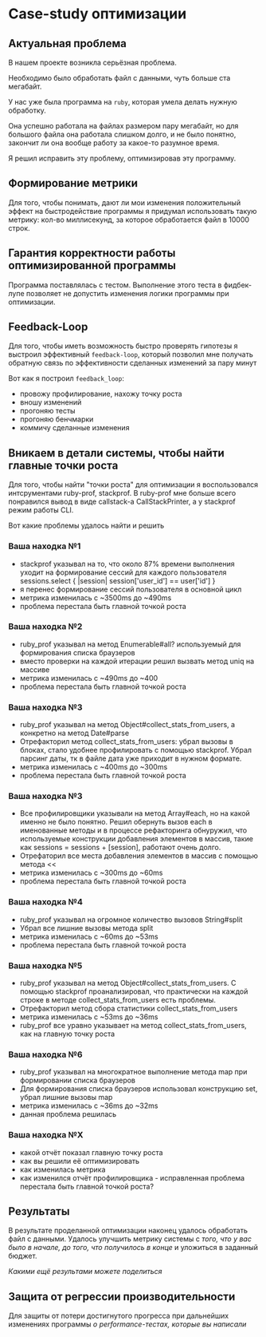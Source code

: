 # Case-study оптимизации

## Актуальная проблема
В нашем проекте возникла серьёзная проблема.

Необходимо было обработать файл с данными, чуть больше ста мегабайт.

У нас уже была программа на `ruby`, которая умела делать нужную обработку.

Она успешно работала на файлах размером пару мегабайт, но для большого файла она работала слишком долго, и не было понятно, закончит ли она вообще работу за какое-то разумное время.

Я решил исправить эту проблему, оптимизировав эту программу.

## Формирование метрики
Для того, чтобы понимать, дают ли мои изменения положительный эффект на быстродействие программы я придумал использовать такую метрику: кол-во миллисекунд, за которое обработается файл в 10000 строк.

## Гарантия корректности работы оптимизированной программы
Программа поставлялась с тестом. Выполнение этого теста в фидбек-лупе позволяет не допустить изменения логики программы при оптимизации.

## Feedback-Loop
Для того, чтобы иметь возможность быстро проверять гипотезы я выстроил эффективный `feedback-loop`, который позволил мне получать обратную связь по эффективности сделанных изменений за пару минут

Вот как я построил `feedback_loop`:
- провожу профилирование, нахожу точку роста
- вношу изменений
- прогоняю тесты
- прогоняю бенчмарки
- коммичу сделанные изменения

## Вникаем в детали системы, чтобы найти главные точки роста
Для того, чтобы найти "точки роста" для оптимизации я воспользовался интсрументами ruby-prof, stackprof. В ruby-prof мне больше всего понравился вывод в виде callstack-а CallStackPrinter, а у stackprof режим работы CLI.

Вот какие проблемы удалось найти и решить

### Ваша находка №1
- stackprof указывал на то, что около 87% времени выполнения уходит на формирование сессий для каждого пользователя sessions.select { |session| session['user_id'] == user['id'] }
- я перенес формирование сессий пользователя в основной цикл
- метрика изменилась с ~3500ms до ~490ms
- проблема перестала быть главной точкой роста

### Ваша находка №2
- ruby_prof указывал на метод Enumerable#all? используемый для формирования списка браузеров
- вместо проверки на каждой итерации решил вызвать метод uniq на массиве
- метрика изменилась с ~490ms до ~400
- проблема перестала быть главной точкой роста

### Ваша находка №3
- ruby_prof указывал на метод Object#collect_stats_from_users, а конкретно на метод Date#parse
- Отрефакторил метод collect_stats_from_users: убрал вызовы в блоках, стало удобнее профилировать с помощью stackprof. Убрал парсинг даты, тк в файле дата уже приходит в нужном формате.
- метрика изменилась с ~400ms до ~300ms
- проблема перестала быть главной точкой роста

### Ваша находка №3
- Все профилировщики указывали на метод Array#each, но на какой именно не было понятно. Решил обернуть вызов each в именованные методы и в процессе рефакторинга обнуружил, что используемые конструкции добавления элементов в массив, такие как sessions = sessions + [session], работают очень долго.
- Отрефаторил все места добавления элементов в массив с помощью метода <<
- метрика изменилась с ~300ms до ~60ms
- проблема перестала быть главной точкой роста

### Ваша находка №4
- ruby_prof указывал на огромное количество вызовов String#split
- Убрал все лишние вызовы метода split
- метрика изменилась с ~60ms до ~53ms
- проблема перестала быть главной точкой роста

### Ваша находка №5
- ruby_prof указывал на метод Object#collect_stats_from_users. С помощью stackprof проанализировал, что практически на каждой строке в методе collect_stats_from_users есть проблемы. 
- Отрефакторил метод сбора статистики collect_stats_from_users
- метрика изменилась с ~53ms до ~36ms
- ruby_prof все уравно указывает на метод collect_stats_from_users, как на главную точку роста

### Ваша находка №6
- ruby_prof указывал на многократное выполнение метода map при формировании списка браузеров
- Для формирования списка браузеров использовал конструкцию set, убрал лишние вызовы map
- метрика изменилась с ~36ms до ~32ms
- данная проблема решилась

### Ваша находка №X
- какой отчёт показал главную точку роста
- как вы решили её оптимизировать
- как изменилась метрика
- как изменился отчёт профилировщика - исправленная проблема перестала быть главной точкой роста?

## Результаты
В результате проделанной оптимизации наконец удалось обработать файл с данными.
Удалось улучшить метрику системы с *того, что у вас было в начале, до того, что получилось в конце* и уложиться в заданный бюджет.

*Какими ещё результами можете поделиться*

## Защита от регрессии производительности
Для защиты от потери достигнутого прогресса при дальнейших изменениях программы *о performance-тестах, которые вы написали*

